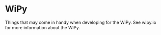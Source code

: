 # WiPy

Things that may come in handy when developing for the WiPy. See wipy.io for more information about the WiPy.
